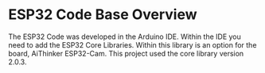 # ESP32 Code Base Overview

The ESP32 Code was developed in the Arduino IDE. Within the IDE you need to add the ESP32 Core Libraries. Within this library is an option for the board, AiThinker ESP32-Cam. This project used the core library version 2.0.3.